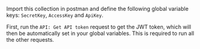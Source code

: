 Import this collection in postman and define the following global variable keys: `SecretKey`, `AccessKey` and `ApiKey`.

First, run the `API: Get API token` request to get the JWT token, which will then be automatically set in your global variables. This is required to run all the other requests.
